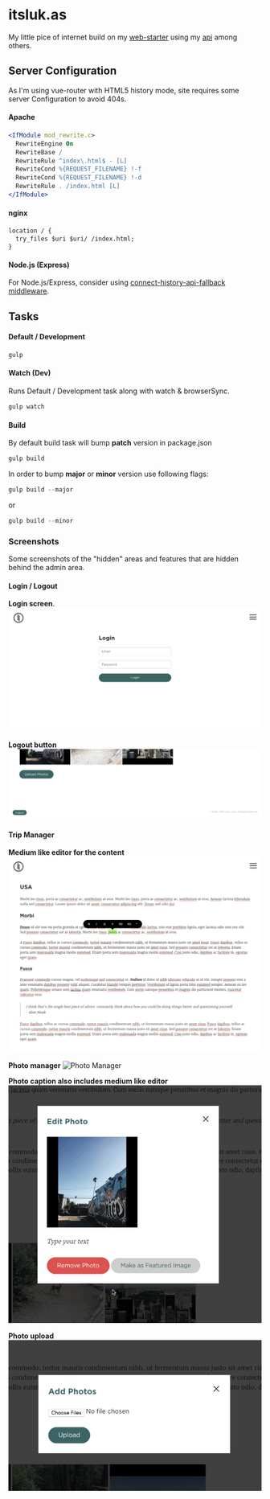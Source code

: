 # itsluk.as
My little pice of internet build on my [web-starter](https://github.com/lukasjuhas/web-starter) using my [api](https://github.com/lukasjuhas/api.itsluk.as) among others.

## Server Configuration
As I'm using vue-router with HTML5 history mode, site requires some server Configuration
to avoid 404s.

#### Apache

```apache
<IfModule mod_rewrite.c>
  RewriteEngine On
  RewriteBase /
  RewriteRule ^index\.html$ - [L]
  RewriteCond %{REQUEST_FILENAME} !-f
  RewriteCond %{REQUEST_FILENAME} !-d
  RewriteRule . /index.html [L]
</IfModule>
```

#### nginx

```nginx
location / {
  try_files $uri $uri/ /index.html;
}
```

#### Node.js (Express)

For Node.js/Express, consider using [connect-history-api-fallback middleware](https://github.com/bripkens/connect-history-api-fallback).


## Tasks
#### Default / Development
```js
gulp
```

#### Watch (Dev)
Runs Default / Development task along with watch & browserSync.

```js
gulp watch
```

#### Build
By default build task will bump **patch** version in package.json
```js
gulp build
```

In order to bump **major** or **minor** version use following flags:
```js
gulp build --major
```
or
```js
gulp build --minor
```

### Screenshots
Some screenshots of the "hidden" areas and features that are hidden behind the admin area.

#### Login / Logout
**Login screen**.
![Login](https://github.com/lukasjuhas/itsluk.as/raw/master/docs/screenshots/login.png "Login")

**Logout button**
![Logout Button](https://github.com/lukasjuhas/itsluk.as/raw/master/docs/screenshots/logout-button.png "Logout Button")

#### Trip Manager

**Medium like editor for the content**
![Medium Editor](https://github.com/lukasjuhas/itsluk.as/raw/master/docs/screenshots/medium-editor.png "Medium Editor")

**Photo manager**
![Photo Manager](https://github.com/lukasjuhas/itsluk.as/raw/master/docs/screenshots/photo-manager.gif "Photo Manager")

**Photo caption also includes medium like editor**
![Photo Caption](https://github.com/lukasjuhas/itsluk.as/raw/master/docs/screenshots/photo-caption.gif "Photo Caption")

**Photo upload**
![Photo upload](https://github.com/lukasjuhas/itsluk.as/raw/master/docs/screenshots/upload-photos.png "Photo upload")

